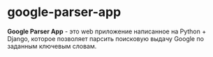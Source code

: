 # google-parser-app
**Google Parser App** - это web приложение написанное на Python + Django, которое позволяет парсить поисковую выдачу Google по заданным ключевым словам.
